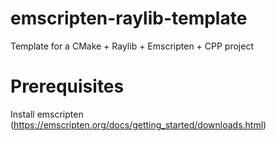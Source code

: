 # emscripten-raylib-template
Template for a CMake + Raylib + Emscripten + CPP project

# Prerequisites
Install emscripten (https://emscripten.org/docs/getting_started/downloads.html)

